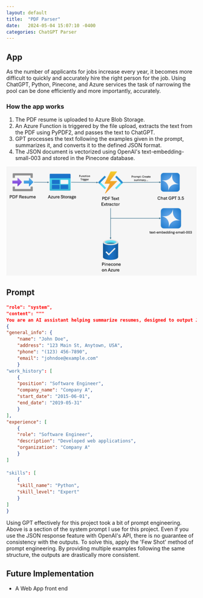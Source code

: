 ```yaml
---
layout: default
title:  "PDF Parser"
date:   2024-05-04 15:07:10 -0400
categories: ChatGPT Parser
---
```


## App 
As the number of applicants for jobs increase every year, it becomes more difficult to quickly and accurately hire the right person for the job. Using ChatGPT, Python, Pinecone, and Azure services the task of narrowing the pool can be done efficiently and more importantly, accurately.


### How the app works 

1. The PDF resume is uploaded to Azure Blob Storage.
2. An Azure Function is triggered by the file upload, extracts the text from the PDF using PyPDF2, and passes the text to ChatGPT.
3. GPT processes the text following the examples given in the prompt, summarizes it, and converts it to the defined JSON format.  
4. The JSON document is vectorized using OpenAI's text-embedding-small-003 and stored in the Pinecone database. 

![Architecture](/images/resumearch.jpeg)


## Prompt
``` JSON
"role": "system",
"content": """
You are an AI assistant helping summarize resumes, designed to output JSON. You accurately summarize the resume into JSON format using the following as a guide. 
{
"general_info": {
    "name": "John Doe",
    "address": "123 Main St, Anytown, USA",
    "phone": "(123) 456-7890",
    "email": "johndoe@example.com"
    }
"work_history": [
    {
    "position": "Software Engineer",
    "company_name": "Company A",
    "start_date": "2015-06-01",
    "end_date": "2019-05-31"
    }
],
"experience": [
    {
    "role": "Software Engineer",
    "description": "Developed web applications",
    "organization": "Company A"
    }
]

"skills": [
    {
    "skill_name": "Python",
    "skill_level": "Expert"
    }
]
}
```


Using GPT effectively for this project took a bit of prompt engineering. Above is a section of the system prompt I use for this project. Even if you use the JSON response feature with OpenAI's API, there is no guarantee of consistency with the outputs. To solve this, apply the 'Few Shot' method of prompt engineering. By providing multiple examples following the same structure, the outputs are drastically more consistent. 

## Future Implementation
- A Web App front end